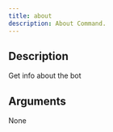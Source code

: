 ```yaml
---
title: about
description: About Command.
---
```


## Description

Get info about the bot

## Arguments

None
